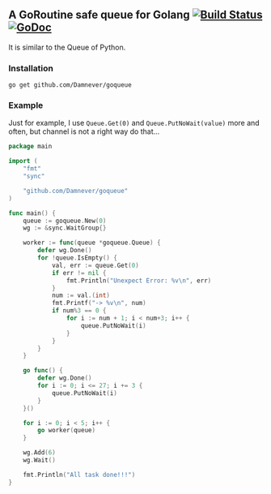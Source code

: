 ## A GoRoutine safe queue for Golang [![Build Status](https://travis-ci.org/Damnever/goqueue.svg?branch=master)](https://travis-ci.org/Damnever/goqueue) [![GoDoc](https://godoc.org/github.com/Damnever/goqueue?status.svg)](https://godoc.org/github.com/Damnever/goqueue)

It is similar to the Queue of Python.

### Installation

```
go get github.com/Damnever/goqueue
```

### Example

Just for example, I use `Queue.Get(0)` and `Queue.PutNoWait(value)` more and often, but channel is not a right way do that...

```Go
package main

import (
    "fmt"
    "sync"

    "github.com/Damnever/goqueue"
)

func main() {
    queue := goqueue.New(0)
    wg := &sync.WaitGroup{}

    worker := func(queue *goqueue.Queue) {
        defer wg.Done()
        for !queue.IsEmpty() {
            val, err := queue.Get(0)
            if err != nil {
                fmt.Println("Unexpect Error: %v\n", err)
            }
            num := val.(int)
            fmt.Printf("-> %v\n", num)
            if num%3 == 0 {
                for i := num + 1; i < num+3; i++ {
                    queue.PutNoWait(i)
                }
            }
        }
    }

    go func() {
        defer wg.Done()
        for i := 0; i <= 27; i += 3 {
            queue.PutNoWait(i)
        }
    }()

    for i := 0; i < 5; i++ {
        go worker(queue)
    }

    wg.Add(6)
    wg.Wait()

    fmt.Println("All task done!!!")
}
```
